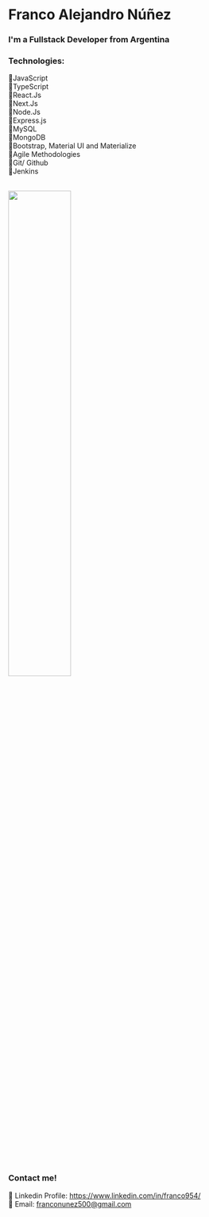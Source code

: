 <h1 >Franco Alejandro Núñez</h1>

<div>
<h3>I'm a Fullstack Developer from Argentina</h3>
</div>

###  Technologies:

<div>
📌JavaScript <br>
📌TypeScript <br>
📌React.Js <br>
📌Next.Js <br>
📌Node.Js <br>
📌Express.js <br>
📌MySQL <br>
📌MongoDB <br>
📌Bootstrap, Material UI and Materialize <br>
📌Agile Methodologies<br>
📌Git/ Github<br>
📌Jenkins
</div>
<br>

<p align="left">
<a href="https://github.com/franco954">
<img width="50%" src="https://github-readme-streak-stats.herokuapp.com?user=franco954&theme=github-dark-blue&date_format=M%20j%5B%2C%20Y%5D&fire=DD2727" />
</a>
</p>

### Contact me!

📌 Linkedin Profile: https://www.linkedin.com/in/franco954/ 
<br>
📌 Email: franconunez500@gmail.com














